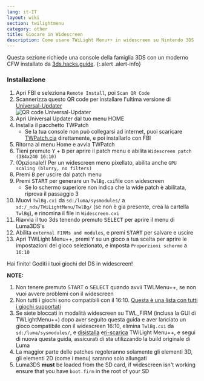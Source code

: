 ```yaml
---
lang: it-IT
layout: wiki
section: twilightmenu
category: other
title: Giocare in Widescreen
description: Come usare TWiLight Menu++ in widescreen su Nintendo 3DS
---
```


Questa sezione richiede una console della famiglia 3DS con un moderno CFW installato da [3ds.hacks.guide](https://3ds.hacks.guide).
{:.alert .alert-info}

### Installazione
1. Apri FBI e seleziona `Remote Install`, poi `Scan QR Code`
1. Scannerizza questo QR code per installare l'ultima versione di [Universal-Updater](https://github.com/Universal-Team/Universal-Updater)<br> ![QR code Universal-Updater](https://db.universal-team.net/assets/images/qr/universal-updater-cia.png)
1. Apri Universal Updater dal tuo menu HOME
1. Installa il pacchetto TWPatch
   - Se la tua console non può collegarsi ad internet, puoi scaricare [TWPatch.cia](https://gbatemp.net/download/twpatch.37400/version/38832/download?file=302085) direttamente, e poi installarlo con FBI
1. Ritorna al menu Home e avvia TWPatch
1. Tieni premuto <kbd class="face">Y</kbd> + <kbd class="face">B</kbd> per aprire il patch menu e abilita `Widescreen patch (384x240 16:10)`
1. (Opzionale!) Per un widescreen meno pixellato, abilita anche `GPU scaling (blurry, no filters)`
1. Premi <kbd class="face">B</kbd> per uscire dal patch menu
1. Premi <kbd>START</kbd> per generare un `TwlBg.cxi`file con widescreen
   - Se lo schermo superiore non indica che la wide patch è abilitata, riprova il passaggio 3
1. Muovi `TwlBg.cxi` da `sd:/luma/sysmodules/` a `sd:/_nds/TWiLightMenu/TwlBg/` (se non è gia presente, crea la cartella `TwlBg`), e rinomina il file in `Widescreen.cxi`
1. Riavvia il tuo 3ds tenendo premuto <kbd>SELECT</kbd> per aprire il menu di Luma3DS's
1. Abilita `external FIRMs and modules`, e premi <kbd>START</kbd> per salvare e uscire
1. Apri TWiLight Menu++, premi <kbd class="face">Y</kbd> su un gioco a tua scelta per aprire le impostazioni del gioco selezionato, e imposta `Proporzioni schermo` a `16:10`

Hai finito! Goditi i tuoi giochi del DS in widescreen!

**NOTE:**
1. Non tenere premuto <kbd>START</kbd> o <kbd>SELECT</kbd> quando avvii TWLMenu++, se non vuoi avvere problemi con il widescreen
1. Non tutti i giochi sono compatibili con il 16:10. [Questa è una lista con tutti i giochi supportati](https://github.com/DS-Homebrew/TWiLightMenu/blob/master/7zfile/3DS%20-%20CFW%20users/Games%20supported%20with%20widescreen.txt)
1. Se siete bloccati in modalità widescreen su TWL_FIRM (inclusa la GUI di TWLightMenu++) dopo aver seguito questa guida e aver lanciato un gioco compatibile con il widescreen 16:10, elimina `TwlBg.cxi` da `sd:/luma/sysmodules/`, e [disistalla](https://wiki.ds-homebrew.com/twilightmenu/uninstalling-3ds) e[ri-scarica](https://wiki.ds-homebrew.com/twilightmenu/installing-3ds) TWiLight Menu++, e segui di nuova questa guida, assicurati di sta utilizzando la build originale di Luma
1. La maggior parte delle patches regoleranno solamente gli elementi 3D, gli elementi 2D (come i menu) saranno solo allungati
1. Luma3DS **must** be loaded from the SD card, if widescreen isn't working ensure that you have `boot.firm` in the root of your SD
